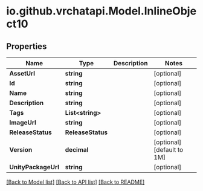 
# io.github.vrchatapi.Model.InlineObject10

## Properties

Name | Type | Description | Notes
------------ | ------------- | ------------- | -------------
**AssetUrl** | **string** |  | [optional] 
**Id** | **string** |  | [optional] 
**Name** | **string** |  | [optional] 
**Description** | **string** |  | [optional] 
**Tags** | **List&lt;string&gt;** |  | [optional] 
**ImageUrl** | **string** |  | [optional] 
**ReleaseStatus** | **ReleaseStatus** |  | [optional] 
**Version** | **decimal** |  | [optional] [default to 1M]
**UnityPackageUrl** | **string** |  | [optional] 

[[Back to Model list]](../README.md#documentation-for-models)
[[Back to API list]](../README.md#documentation-for-api-endpoints)
[[Back to README]](../README.md)

